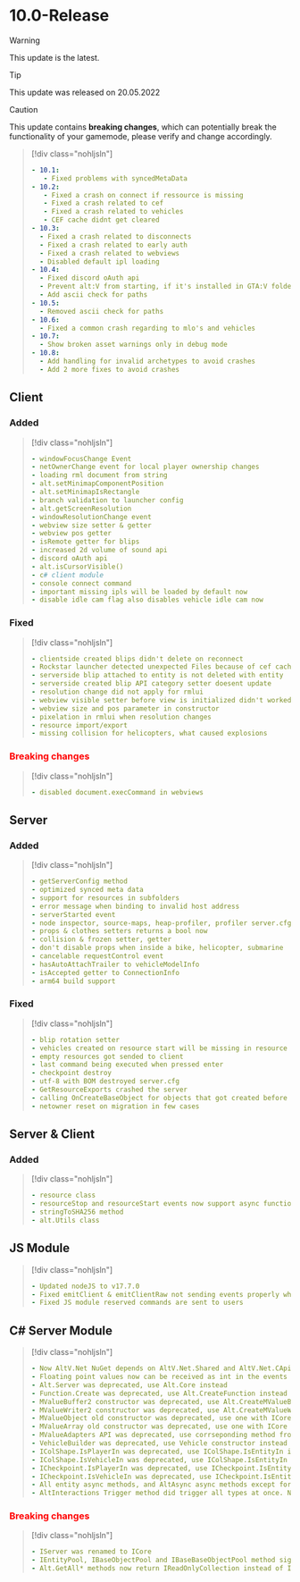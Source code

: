 # 10.0-Release

> [!WARNING]
> This update is the latest.

> [!TIP]
> This update was released on 20.05.2022

> [!CAUTION]
> This update contains **breaking changes**, which can potentially break the functionality of your gamemode, please verify and change accordingly.

> [!div class="nohljsln"]
> ```yaml
> - 10.1:
>    - Fixed problems with syncedMetaData
> - 10.2:
>    - Fixed a crash on connect if ressource is missing
>    - Fixed a crash related to cef
>    - Fixed a crash related to vehicles
>    - CEF cache didnt get cleared
> - 10.3:
>   - Fixed a crash related to disconnects
>   - Fixed a crash related to early auth
>   - Fixed a crash related to webviews
>   - Disabled default ipl loading
> - 10.4:
>   - Fixed discord oAuth api
>   - Prevent alt:V from starting, if it's installed in GTA:V folder
>   - Add ascii check for paths
> - 10.5:
>   - Removed ascii check for paths
> - 10.6:
>   - Fixed a common crash regarding to mlo's and vehicles
> - 10.7:
>   - Show broken asset warnings only in debug mode
> - 10.8:
>   - Add handling for invalid archetypes to avoid crashes
>   - Add 2 more fixes to avoid crashes
> ```

## Client

### Added

> [!div class="nohljsln"]
> ```yaml
> - windowFocusChange Event
> - netOwnerChange event for local player ownership changes
> - loading rml document from string
> - alt.setMinimapComponentPosition
> - alt.setMinimapIsRectangle
> - branch validation to launcher config
> - alt.getScreenResolution
> - windowResolutionChange event
> - webview size setter & getter
> - webview pos getter
> - isRemote getter for blips
> - increased 2d volume of sound api
> - discord oAuth api
> - alt.isCursorVisible()
> - c# client module
> - console connect command
> - important missing ipls will be loaded by default now
> - disable idle cam flag also disables vehicle idle cam now
> ```

### Fixed

> [!div class="nohljsln"]
> ```yaml
> - clientside created blips didn't delete on reconnect
> - Rockstar launcher detected unexpected Files because of cef cache
> - serverside blip attached to entity is not deleted with entity
> - serverside created blip API category setter doesent update
> - resolution change did not apply for rmlui
> - webview visible setter before view is initialized didn't worked
> - webview size and pos parameter in constructor
> - pixelation in rmlui when resolution changes
> - resource import/export
> - missing collision for helicopters, what caused explosions
> ```

### <span style="color: red;">Breaking changes</span>

> [!div class="nohljsln"]
> ```yaml
> - disabled document.execCommand in webviews
> ```

## Server

### Added

> [!div class="nohljsln"]
> ```yaml
> - getServerConfig method
> - optimized synced meta data
> - support for resources in subfolders
> - error message when binding to invalid host address
> - serverStarted event
> - node inspector, source-maps, heap-profiler, profiler server.cfg entry for js module, global-fetch, global-webcrypto, network-imports (see https://docs.altv.mp/articles/configs/server.html for references)
> - props & clothes setters returns a bool now
> - collision & frozen setter, getter
> - don't disable props when inside a bike, helicopter, submarine
> - cancelable requestControl event
> - hasAutoAttachTrailer to vehicleModelInfo
> - isAccepted getter to ConnectionInfo
> - arm64 build support
> ```

### Fixed

> [!div class="nohljsln"]
> ```yaml
> - blip rotation setter
> - vehicles created on resource start will be missing in resource start
> - empty resources got sended to client
> - last command being executed when pressed enter
> - checkpoint destroy
> - utf-8 with BOM destroyed server.cfg
> - GetResourceExports crashed the server
> - calling OnCreateBaseObject for objects that got created before other resource existed
> - netowner reset on migration in few cases
> ```

## Server & Client

### Added

> [!div class="nohljsln"]
> ```yaml
> - resource class
> - resourceStop and resourceStart events now support async functions, and will wait until the async function is resolved
> - stringToSHA256 method
> - alt.Utils class
> ```

## JS Module

> [!div class="nohljsln"]
> ```yaml
> - Updated nodeJS to v17.7.0
> - Fixed emitClient & emitClientRaw not sending events properly when passing an array of players
> - Fixed JS module reserved commands are sent to users
> ```

## C# Server Module

> [!div class="nohljsln"]
> ```yaml
> - Now AltV.Net NuGet depends on AltV.Net.Shared and AltV.Net.CApi. Consider that, if you specify dlls manually to move/deploy
> - Floating point values now can be received as int in the events and meta
> - Alt.Server was deprecated, use Alt.Core instead
> - Function.Create was deprecated, use Alt.CreateFunction instead
> - MValueBuffer2 constructor was deprecated, use Alt.CreateMValueBuffer instead
> - MValueWriter2 constructor was deprecated, use Alt.CreateMValueWriter instead
> - MValueObject old constructor was deprecated, use one with ICore as first argument
> - MValueArray old constructor was deprecated, use one with ICore as first argument 
> - MValueAdapters API was deprecated, use corrseponding method from Alt instead
> - VehicleBuilder was deprecated, use Vehicle constructor instead
> - IColShape.IsPlayerIn was deprecated, use IColShape.IsEntityIn instead
> - IColShape.IsVehicleIn was deprecated, use IColShape.IsEntityIn instead
> - ICheckpoint.IsPlayerIn was deprecated, use ICheckpoint.IsEntityIn instead
> - ICheckpoint.IsVehicleIn was deprecated, use ICheckpoint.IsEntityIn instead
> - All entity async methods, and AltAsync async methods except for entity creation ones were deprecated. Use async entities instead. For more info see Async article in C# docs
> - AltInteractions Trigger method did trigger all types at once. Now, there's a TriggerAll method for that.
> ```

### <span style="color: red;">Breaking changes</span>

> [!div class="nohljsln"]
> ```yaml
> - IServer was renamed to ICore
> - IEntityPool, IBaseObjectPool and IBaseBaseObjectPool method signatures were changed. (now they return a nullable entity, instead of returning boolean and entity via out variable)
> - Alt.GetAll* methods now return IReadOnlyCollection instead of ICollection
> ```
